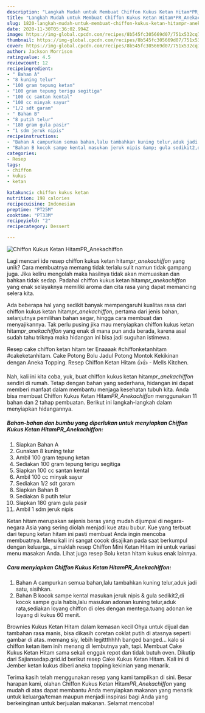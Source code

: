 ```yaml
---
description: "Langkah Mudah untuk Membuat Chiffon Kukus Ketan Hitam*PR_Anekachiffon*, Lezat"
title: "Langkah Mudah untuk Membuat Chiffon Kukus Ketan Hitam*PR_Anekachiffon*, Lezat"
slug: 1820-langkah-mudah-untuk-membuat-chiffon-kukus-ketan-hitampr-anekachiffon-lezat
date: 2020-11-30T05:36:02.994Z
image: https://img-global.cpcdn.com/recipes/8b545fc305669d07/751x532cq70/chiffon-kukus-ketan-hitampr_anekachiffon-foto-resep-utama.jpg
thumbnail: https://img-global.cpcdn.com/recipes/8b545fc305669d07/751x532cq70/chiffon-kukus-ketan-hitampr_anekachiffon-foto-resep-utama.jpg
cover: https://img-global.cpcdn.com/recipes/8b545fc305669d07/751x532cq70/chiffon-kukus-ketan-hitampr_anekachiffon-foto-resep-utama.jpg
author: Jackson Morrison
ratingvalue: 4.5
reviewcount: 12
recipeingredient:
- " Bahan A"
- "8 kuning telur"
- "100 gram tepung ketan"
- "100 gram tepung terigu segitiga"
- "100 cc santan kental"
- "100 cc minyak sayur"
- "1/2 sdt garam"
- " Bahan B"
- "8 putih telur"
- "180 gram gula pasir"
- "1 sdm jeruk nipis"
recipeinstructions:
- "Bahan A campurkan semua bahan,lalu tambahkan kuning telur,aduk jadi satu, sisihkan."
- "Bahan B kocok sampe kental masukan jeruk nipis &amp; gula sedikit2,di kocok sampe gula habis,lalu masukan adonan kuning telur,aduk rata,sediakan loyang chiffon di oles dengan mentega.tuang adonan ke loyang di kukus 60 menit."
categories:
- Resep
tags:
- chiffon
- kukus
- ketan

katakunci: chiffon kukus ketan 
nutrition: 198 calories
recipecuisine: Indonesian
preptime: "PT25M"
cooktime: "PT33M"
recipeyield: "2"
recipecategory: Dessert

---
```



![Chiffon Kukus Ketan Hitam*PR_Anekachiffon*](https://img-global.cpcdn.com/recipes/8b545fc305669d07/751x532cq70/chiffon-kukus-ketan-hitampr_anekachiffon-foto-resep-utama.jpg)

Lagi mencari ide resep chiffon kukus ketan hitam*pr_anekachiffon* yang unik? Cara membuatnya memang tidak terlalu sulit namun tidak gampang juga. Jika keliru mengolah maka hasilnya tidak akan memuaskan dan bahkan tidak sedap. Padahal chiffon kukus ketan hitam*pr_anekachiffon* yang enak selayaknya memiliki aroma dan cita rasa yang dapat memancing selera kita.

Ada beberapa hal yang sedikit banyak mempengaruhi kualitas rasa dari chiffon kukus ketan hitam*pr_anekachiffon*, pertama dari jenis bahan, selanjutnya pemilihan bahan segar, hingga cara membuat dan menyajikannya. Tak perlu pusing jika mau menyiapkan chiffon kukus ketan hitam*pr_anekachiffon* yang enak di mana pun anda berada, karena asal sudah tahu triknya maka hidangan ini bisa jadi suguhan istimewa.

Resep cake chiffon ketan hitam ter Enaaaak #chiffonketanhitam #cakeketanhitam. Cake Potong Bolu Jadul Potong Montok Kekikinan dengan Aneka Topping. Resep Chiffon Ketan Hitam 👍👍 - Mells Kitchen.


Nah, kali ini kita coba, yuk, buat chiffon kukus ketan hitam*pr_anekachiffon* sendiri di rumah. Tetap dengan bahan yang sederhana, hidangan ini dapat memberi manfaat dalam membantu menjaga kesehatan tubuh kita. Anda bisa membuat Chiffon Kukus Ketan Hitam*PR_Anekachiffon* menggunakan 11 bahan dan 2 tahap pembuatan. Berikut ini langkah-langkah dalam menyiapkan hidangannya.

<!--inarticleads1-->

##### Bahan-bahan dan bumbu yang diperlukan untuk menyiapkan Chiffon Kukus Ketan Hitam*PR_Anekachiffon*:

1. Siapkan  Bahan A
1. Gunakan 8 kuning telur
1. Ambil 100 gram tepung ketan
1. Sediakan 100 gram tepung terigu segitiga
1. Siapkan 100 cc santan kental
1. Ambil 100 cc minyak sayur
1. Sediakan 1/2 sdt garam
1. Siapkan  Bahan B
1. Sediakan 8 putih telur
1. Siapkan 180 gram gula pasir
1. Ambil 1 sdm jeruk nipis


Ketan hitam merupakan sejenis beras yang mudah dijumpai di negara-negara Asia yang sering diolah menjadi kue atau bubur. Kue yang terbuat dari tepung ketan hitam ini pasti membuat Anda ingin mencoba membuatnya. Menu kali ini sangat cocok disajikan pada saat berkumpul dengan keluarga., simaklah resep Chiffon Mini Ketan Hitam ini untuk variasi menu masakan Anda. Lihat juga resep Bolu ketan hitam kukus enak lainnya. 

<!--inarticleads2-->

##### Cara menyiapkan Chiffon Kukus Ketan Hitam*PR_Anekachiffon*:

1. Bahan A campurkan semua bahan,lalu tambahkan kuning telur,aduk jadi satu, sisihkan.
1. Bahan B kocok sampe kental masukan jeruk nipis &amp; gula sedikit2,di kocok sampe gula habis,lalu masukan adonan kuning telur,aduk rata,sediakan loyang chiffon di oles dengan mentega.tuang adonan ke loyang di kukus 60 menit.


Brownies Kukus Ketan Hitam dalam kemasan kecil Ohya untuk dijual dan tambahan rasa manis, bisa dikasih coretan coklat putih di atasnya seperti gambar di atas. memang siy, lebih legittthhhh banged banged… kalo si chiffon ketan item inih menang di lembutnya yah, tapi. Membuat Cake Kukus Ketan Hitam sama sekali enggak repot dan tidak butuh oven. Dikutip dari Sajiansedap.grid.id berikut resep Cake Kukus Ketan Hitam. Kali ini di Jember ketan kukus diberi aneka topping kekinian yang menarik. 

Terima kasih telah menggunakan resep yang kami tampilkan di sini. Besar harapan kami, olahan Chiffon Kukus Ketan Hitam*PR_Anekachiffon* yang mudah di atas dapat membantu Anda menyiapkan makanan yang menarik untuk keluarga/teman maupun menjadi inspirasi bagi Anda yang berkeinginan untuk berjualan makanan. Selamat mencoba!
